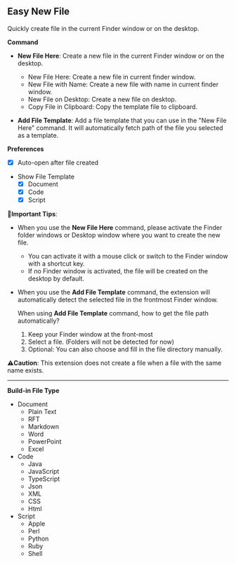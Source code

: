 ## Easy New File

Quickly create file in the current Finder window or on the desktop.

**Command**

- **New File Here**: Create a new file in the current Finder window or on the desktop.

  - New File Here: Create a new file in current finder window.
  - New File with Name: Create a new file with name in current finder window.
  - New File on Desktop: Create a new file on desktop.
  - Copy File in Clipboard: Copy the template file to clipboard.

- **Add File Template**: Add a file template that you can use in the "New File Here" command. It will automatically fetch path of the file you selected as a template.

**Preferences**

- [x] Auto-open after file created

- Show File Template
  - [x] Document
  - [x] Code
  - [x] Script

🌟**Important Tips**:

- When you use the **New File Here** command, please activate the Finder folder windows or Desktop window where you want to create the new file.

  - You can activate it with a mouse click or switch to the Finder window with a shortcut key.
  - If no Finder window is activated, the file will be created on the desktop by default.

- When you use the **Add File Template** command, the extension will automatically detect the selected file in the frontmost Finder window.

  When using **Add File Template** command, how to get the file path automatically?

  1. Keep your Finder window at the front-most
  2. Select a file. (Folders will not be detected for now)
  3. Optional: You can also choose and fill in the file directory manually.

⚠️**Caution**: This extension does not create a file when a file with the same name exists.

---

**Build-in File Type**

- Document
  - Plain Text
  - RFT
  - Markdown
  - Word
  - PowerPoint
  - Excel
- Code
  - Java
  - JavaScript
  - TypeScript
  - Json
  - XML
  - CSS
  - Html
- Script
  - Apple
  - Perl
  - Python
  - Ruby
  - Shell
